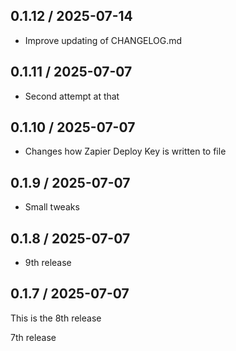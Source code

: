 ## 0.1.12 / 2025-07-14
- Improve updating of CHANGELOG.md

## 0.1.11 / 2025-07-07
- Second attempt at that

## 0.1.10 / 2025-07-07
- Changes how Zapier Deploy Key is written to file 

## 0.1.9 / 2025-07-07
- Small tweaks

## 0.1.8 / 2025-07-07
- 9th release

## 0.1.7 / 2025-07-07
This is the 8th release

7th release





